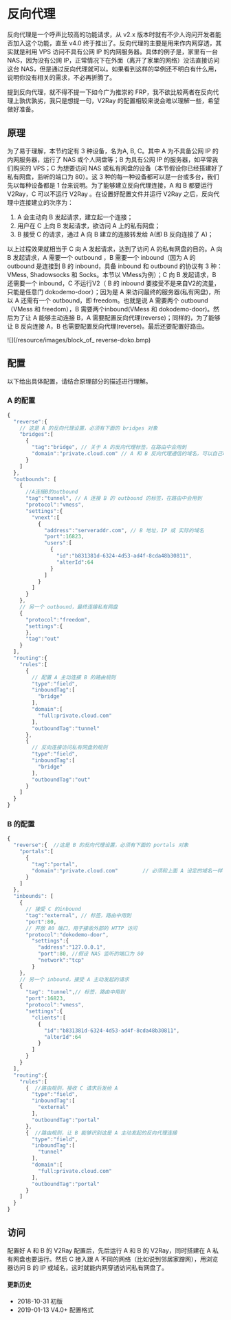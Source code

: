 # 反向代理

反向代理是一个呼声比较高的功能请求，从 v2.x 版本时就有不少人询问开发者能否加入这个功能，直至 v4.0 终于推出了。反向代理的主要是用来作内网穿透，其实就是利用 VPS 访问不具有公网 IP 的内网服务器。具体的例子是，家里有一台 NAS，因为没有公网 IP，正常情况下在外面（离开了家里的网络）没法直接访问这台 NAS，但是通过反向代理就可以。如果看到这样的举例还不明白有什么用，说明你没有相关的需求，不必再折腾了。

提到反向代理，就不得不提一下如今广为推崇的 FRP，我不欲比较两者在反向代理上孰优孰劣，我只是想提一句，V2Ray 的配置相较来说会难以理解一些，希望做好准备。

## 原理

为了易于理解，本节约定有 3 种设备，名为A, B, C。其中 A 为不具备公网 IP 的内网服务器，运行了 NAS 或个人网盘等；B 为具有公网 IP 的服务器，如平常我们购买的 VPS；C 为想要访问 NAS 或私有网盘的设备（本节假设你已经搭建好了私有网盘，监听的端口为 80）。这 3 种的每一种设备都可以是一台或多台，我们先以每种设备都是 1 台来说明。为了能够建立反向代理连接，A 和 B 都要运行 V2Ray，C 可以不运行 V2Ray 。在设置好配置文件并运行 V2Ray 之后，反向代理中连接建立的次序为：


1. A 会主动向 B 发起请求，建立起一个连接；
1. 用户在 C 上向 B 发起请求，欲访问 A 上的私有网盘；
1. B 接受 C 的请求，通过 A 向 B 建立的连接转发给 A(即 B 反向连接了 A)；

以上过程效果就相当于 C 向 A 发起请求，达到了访问 A 的私有网盘的目的。A 向 B 发起请求，A 需要一个 outbound ，B 需要一个 inbound（因为 A 的 outbound 是连接到 B 的 inbound，具备 inbound 和 outbound 的协议有 3 种：VMess, Shadowsocks 和 Socks。本节以 VMess为例）；C 向 B 发起请求，B 还需要一个 inbound，C 不运行V2（ B 的 inbound 要接受不是来自V2的流量，只能是任意门 dokodemo-door）；因为是 A 来访问最终的服务器(私有网盘)，所以 A 还需有一个 outbound，即 freedom。也就是说 A 需要两个 outbound（VMess 和 freedom），B 需要两个inbound(VMess 和 dokodemo-door)。然后为了让 A 能够主动连接 B，A 需要配置反向代理(reverse)；同样的，为了能够让 B 反向连接 A，B 也需要配置反向代理(reverse)。最后还要配置好路由。

![](/resource/images/block_of_ reverse-doko.bmp)

## 配置

以下给出具体配置，请结合原理部分的描述进行理解。

### A 的配置

```javascript
{  
  "reverse":{ 
    // 这是 A 的反向代理设置，必须有下面的 bridges 对象
    "bridges":[  
      {  
        "tag":"bridge", // 关于 A 的反向代理标签，在路由中会用到
        "domain":"private.cloud.com" // A 和 B 反向代理通信的域名，可以自己取一个，可以不是自己购买的域名，但必须跟下面 B 中的 reverse 配置的域名一致
      }
    ]
  },
  "outbounds": [
    {  
      //A连接B的outbound  
      "tag":"tunnel", // A 连接 B 的 outbound 的标签，在路由中会用到
      "protocol":"vmess",
      "settings":{  
        "vnext":[  
          {  
            "address":"serveraddr.com", // B 地址，IP 或 实际的域名
            "port":16823,
            "users":[  
              {  
                "id":"b831381d-6324-4d53-ad4f-8cda48b30811",
                "alterId":64
              }
            ]
          }
        ]
      }
    },
    // 另一个 outbound，最终连接私有网盘    
    {  
      "protocol":"freedom",
      "settings":{  
      },
      "tag":"out"
    }    
  ],
  "routing":{   
    "rules":[  
      {  
        // 配置 A 主动连接 B 的路由规则
        "type":"field",
        "inboundTag":[  
          "bridge"
        ],
        "domain":[  
          "full:private.cloud.com"
        ],
        "outboundTag":"tunnel"
      },
      {  
        // 反向连接访问私有网盘的规则
        "type":"field",
        "inboundTag":[  
          "bridge"
        ],
        "outboundTag":"out"
      }
    ]
  }
}
```

### B 的配置

```javascript
{  
  "reverse":{  //这是 B 的反向代理设置，必须有下面的 portals 对象
    "portals":[  
      {  
        "tag":"portal",
        "domain":"private.cloud.com"        // 必须和上面 A 设定的域名一样
      }
    ]
  },
  "inbounds": [
    {  
      // 接受 C 的inbound
      "tag":"external", // 标签，路由中用到
      "port":80,
      // 开放 80 端口，用于接收外部的 HTTP 访问 
      "protocol":"dokodemo-door",
        "settings":{  
          "address":"127.0.0.1",
          "port":80, //假设 NAS 监听的端口为 80
          "network":"tcp"
        }
    },
    // 另一个 inbound，接受 A 主动发起的请求  
    {  
      "tag": "tunnel",// 标签，路由中用到
      "port":16823,
      "protocol":"vmess",
      "settings":{  
        "clients":[  
          {  
            "id":"b831381d-6324-4d53-ad4f-8cda48b30811",
            "alterId":64
          }
        ]
      }
    }
  ],
  "routing":{  
    "rules":[  
      {  //路由规则，接收 C 请求后发给 A
        "type":"field",
        "inboundTag":[  
          "external"
        ],
        "outboundTag":"portal"
      },
      {  //路由规则，让 B 能够识别这是 A 主动发起的反向代理连接
        "type":"field",
        "inboundTag":[  
          "tunnel"
        ],
        "domain":[  
          "full:private.cloud.com"
        ],
        "outboundTag":"portal"
      }
    ]
  }
}
```

## 访问

配置好 A 和 B 的 V2Ray 配置后，先后运行 A 和 B 的 V2Ray，同时搭建在 A 私有网盘也要运行。然后 C 接入跟 A 不同的网络（比如说到邻居家蹭网），用浏览器访问 B 的 IP 或域名，这时就能内网穿透访问私有网盘了。


#### 更新历史

- 2018-10-31 初版
- 2019-01-13 V4.0+ 配置格式

